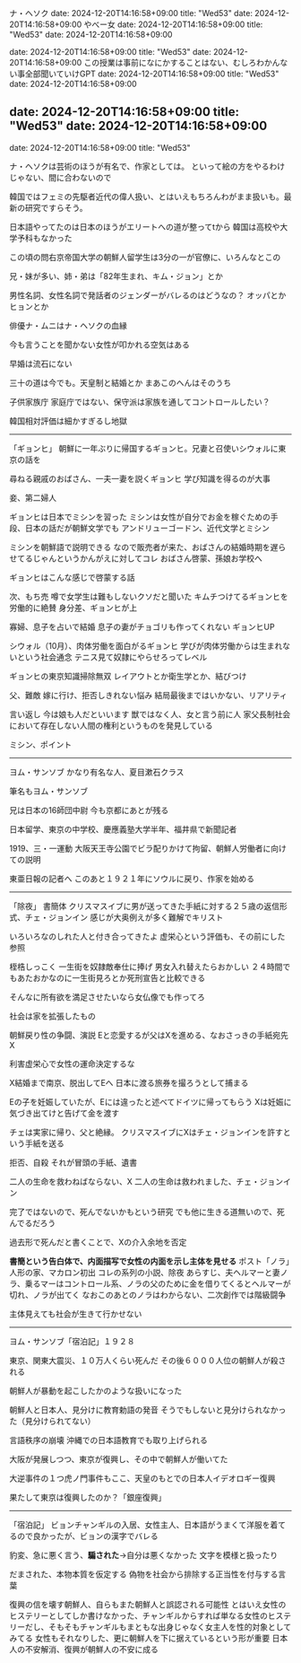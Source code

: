 ナ・ヘソク
date: 2024-12-20T14:16:58+09:00
title: "Wed53"
date: 2024-12-20T14:16:58+09:00
やべー女
date: 2024-12-20T14:16:58+09:00
title: "Wed53"
date: 2024-12-20T14:16:58+09:00

date: 2024-12-20T14:16:58+09:00
title: "Wed53"
date: 2024-12-20T14:16:58+09:00
この授業は事前になにかすることはない、むしろわかんない事全部聞いていけGPT
date: 2024-12-20T14:16:58+09:00
title: "Wed53"
date: 2024-12-20T14:16:58+09:00

date: 2024-12-20T14:16:58+09:00
title: "Wed53"
date: 2024-12-20T14:16:58+09:00
---
date: 2024-12-20T14:16:58+09:00
title: "Wed53"

ナ・ヘソクは芸術のほうが有名で、作家としては。
といって絵の方をやるわけじゃない、間に合わないので

韓国ではフェミの先駆者近代の偉人扱い、とはいえもちろんわがまま扱いも。最新の研究ですらそう。

日本語やってたのは日本のほうがエリートへの道が整ってtから
韓国は高校や大学予科もなかった

この頃の問右京帝国大学の朝鮮人留学生は3分の一が官僚に、いろんなとこの

兄・妹が多い、姉・弟は「82年生まれ、キム・ジョン」とか

男性名詞、女性名詞で発話者のジェンダーがバレるのはどうなの？
オッパとかヒョンとか

俳優ナ・ムニはナ・ヘソクの血縁

今も言うことを聞かない女性が叩かれる空気はある

早婚は流石にない

三十の道は今でも。天皇制と結婚とか
    まあこのへんはそのうち
    
子供家族庁
家庭庁ではない、保守派は家族を通してコントロールしたい？

韓国相対評価は細かすぎるし地獄

---

「ギョンヒ」
朝鮮に一年ぶりに帰国するギョンヒ。兄妻と召使いシウォルに東京の話を

尋ねる親戚のおばさん、一夫一妻を説くギョンヒ
学び知識を得るのが大事

妾、第二婦人

ギョンヒは日本でミシンを習った
    ミシンは女性が自分でお金を稼ぐための手段、日本の話だが朝鮮文学でも
    アンドリューゴードン、近代文学とミシン
    
ミシンを朝鮮語で説明できる
なので販売者が来た、おばさんの結婚時期を遅らせてるじゃんというかんがえに対してコレ
おばさん啓蒙、孫娘お学校へ

ギョンヒはこんな感じで啓蒙する話

次、もち売
    噂で女学生は難もしないクソだと聞いた
キムチつけてるギョンヒを労働的に絶賛
身分差、ギョンヒが上

寡婦、息子を占いで結婚
息子の妻がチョゴリも作ってくれない
ギョンヒUP

シウォル（10月）、肉体労働を面白がるギョンヒ
学びが肉体労働からは生まれないという社会通念
テニス見て奴隷にやらせろってレベル

ギョンヒの東京知識掃除無双
レイアウトとか衛生学とか、結びつけ

父、難敵
嫁に行け、拒否しきれない悩み
結局最後まではいかない、リアリティ

言い返し
今は娘も人だといいます
獣ではなく人、女と言う前に人
    家父長制社会において存在しない人間の権利というものを発見している
    

ミシン、ポイント

---

ヨム・サンソブ
かなり有名な人、夏目漱石クラス

筆名もヨム・サンソブ

兄は日本の16師団中尉
今も京都にあとが残る

日本留学、東京の中学校、慶應義塾大学半年、福井県で新聞記者

1919、三・一運動
大阪天王寺公園でビラ配りかけて拘留、朝鮮人労働者に向けての説明

東亜日報の記者へ
このあと１９２１年にソウルに戻り、作家を始める

---

「除夜」
書簡体
クリスマスイブに男が送ってきた手紙に対する２５歳の返信形式、チェ・ジョンイン
感じが大奥例えが多く難解でキリスト

いろいろなのしれた人と付き合ってきたよ
    虚栄心という評価も、その前にした参照
    
桎梏しっこく
一生街を奴隷敵奉仕に捧げ
男女入れ替えたらおかしい
２４時間でもあたおかなのに一生街見ろとか死刑宣告と比較できる

そんなに所有欲を満足させたいなら女仏像でも作ってろ

社会は家を拡張したもの


朝鮮戻り性の争闘、演説
Eと恋愛するが父はXを進める、なおさっきの手紙宛先X

利害虚栄心で女性の運命決定するな

X結婚まで南京、脱出してEへ
日本に渡る旅券を撮ろうとして捕まる

Eの子を妊娠していたが、Eには違ったと述べてドイツに帰ってもらう
Xは妊娠に気づき出てけと告げて金を渡す

チェは実家に帰り、父と絶縁。
クリスマスイブにXはチェ・ジョンインを許すという手紙を送る

拒否、自殺
それが冒頭の手紙、遺書

二人の生命を救わねばならない、X
二人の生命は救われました、チェ・ジョンイン

完了ではないので、死んでないかもという研究
でも他に生きる道無いので、死んでるだろう

過去形で死んだと書くことで、Xの介入余地を否定

**書簡という告白体で、内面描写で女性の内面を示し主体を見せる**
    ポスト「ノラ」人形の家、マカロン初出
    コレの系列の小説、除夜
    あらすじ、夫ヘルマーと妻ノラ、乗るマーはコントロール系、ノラの父のために金を借りてくるとヘルマーが切れ、ノラが出てく
    なおこのあとのノラはわからない、二次創作では階級闘争

主体見えても社会が生きて行かせない

---

ヨム・サンソブ「宿泊記」１９２８

東京、関東大震災、１０万人くらい死んだ
その後６０００人位の朝鮮人が殺される

朝鮮人が暴動を起こしたかのような扱いになった

朝鮮人と日本人、見分けに教育勅語の発音
そうでもしないと見分けられなかった（見分けられてない）

言語秩序の崩壊
沖縄での日本語教育でも取り上げられる

大阪が発展しつつ、東京が復興し、その中で朝鮮人が働いてた

大逆事件の１つ虎ノ門事件もここ、天皇のもとでの日本人イデオロギー復興

果たして東京は復興したのか？「銀座復興」

---

「宿泊記」
ビョンチャンギルの入居、女性主人、日本語がうまくて洋服を着てるので良かったが、ビョンの漢字でバレる

豹変、急に悪く言う、**騙された**→自分は悪くなかった
文字を模様と扱ったり

だまされた、本物本質を仮定する
偽物を社会から排除する正当性を付与する言葉

復興の信を壊す朝鮮人、自らもまた朝鮮人と誤認される可能性
とはいえ女性のヒステリーとしてしか書けなかった、チャンギルからすれば単なる女性のヒステリーだし、そもそもチャンギルもまともな出身じゃなく女主人を性的対象としてみてる
女性もそれなりした、更に朝鮮人を下に据えているという形が重要
日本人の不安解消、復興が朝鮮人の不安に成る








